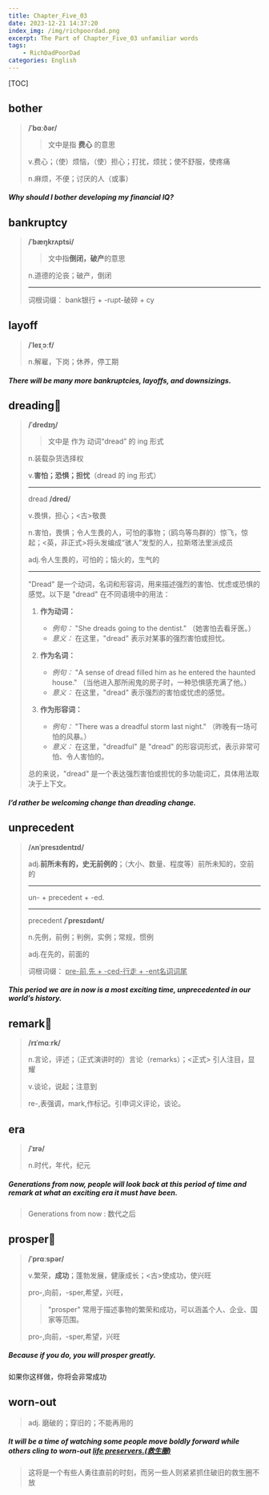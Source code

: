 ```yaml
---
title: Chapter_Five_03
date: 2023-12-21 14:37:20
index_img: /img/richpoordad.png
excerpt: The Part of Chapter_Five_03 unfamiliar words
tags: 
    - RichDadPoorDad
categories: English
---
```


[TOC]

## bother

> **/ˈbɑːðər/**
>
> > 文中是指 **费心** 的意思
>
> v.费心；（使）烦恼，（使）担心；打扰，烦扰；使不舒服，使疼痛
>
> n.麻烦，不便；讨厌的人（或事）

##### Why should I **bother** developing my financial IQ?

## bankruptcy

> **/ˈbæŋkrʌptsi/**
>
> > 文中指**倒闭，破产**的意思
>
> n.道德的沦丧；破产，倒闭
>
> ---
>
> 词根词缀： bank银行 + -rupt-破碎 + cy

## layoff

> **/ˈleɪˌɔːf/**
>
> n.解雇，下岗；休养，停工期

##### There  will be many more **bankruptcies**, **layoffs**, and downsizings.

## dreading🚩

> **/ˈdredɪŋ/**
>
> > 文中是 作为 动词“dread” 的 ing 形式
>
> n.装载杂货选择权
>
> v.**害怕；恐惧；担忧**（dread 的 ing 形式）
>
> ---
>
> dread	**/dred/**
>
> v.畏惧，担心；<古>敬畏
>
> n.害怕，畏惧；令人生畏的人，可怕的事物；（鸥鸟等鸟群的）惊飞，惊起；<英，非正式>将头发编成“骇人”发型的人，拉斯塔法里派成员
>
> adj.令人生畏的，可怕的；恼火的，生气的
>
> ---
>
> "Dread" 是一个动词，名词和形容词，用来描述强烈的害怕、忧虑或恐惧的感觉。以下是 "dread" 在不同语境中的用法：
>
> 1. **作为动词：**
>    - *例句：* "She dreads going to the dentist."
>      （她害怕去看牙医。）
>    - *意义：* 在这里，"dread" 表示对某事的强烈害怕或担忧。
>
> 2. **作为名词：**
>    - *例句：* "A sense of dread filled him as he entered the haunted house."
>      （当他进入那所闹鬼的房子时，一种恐惧感充满了他。）
>    - *意义：* 在这里，"dread" 表示强烈的害怕或忧虑的感觉。
>
> 3. **作为形容词：**
>    - *例句：* "There was a dreadful storm last night."
>      （昨晚有一场可怕的风暴。）
>    - *意义：* 在这里，"dreadful" 是 "dread" 的形容词形式，表示非常可怕、令人害怕的。
>
> 总的来说，"dread" 是一个表达强烈害怕或担忧的多功能词汇，具体用法取决于上下文。

##### I’d rather be welcoming change than **dreading** change.

## unprecedent

> **/ʌnˈpresɪdentɪd/**
>
> adj.**前所未有的，史无前例的**；（大小、数量、程度等）前所未知的，空前的
>
> ---
>
> un- +‎ precedent +‎ -ed.
>
> ---
>
> precedent	**/ˈpresɪdənt/**
>
> n.先例，前例；判例，实例；常规，惯例
>
> adj.在先的，前面的
>
> 词根词缀： <u>pre-前,先 + -ced-行走 + -ent名词词尾</u>

##### This period we are in now is a most exciting time, **unprecedented** in our world’s history.

## remark🚩

> **/rɪˈmɑːrk/**
>
> n.言论，评述；（正式演讲时的）言论（remarks）；<正式> 引人注目，显耀
>
> v.谈论，说起；注意到
>
> re-,表强调，mark,作标记。引申词义评论，谈论。

## era

> **/ˈɪrə/**
>
> n.时代，年代，纪元

##### Generations from now, people will look back at this period of time and **remark** at what an exciting **era** it must have been.

> Generations from now  : 数代之后

## prosper🚩

> **/ˈprɑːspər/**
>
> v.繁荣，**成功**；蓬勃发展，健康成长；<古>使成功，使兴旺
>
> pro-,向前，-sper,希望，兴旺，
>
> > "prosper" 常用于描述事物的繁荣和成功，可以涵盖个人、企业、国家等范围。
>
> pro-,向前，-sper,希望，兴旺

##### Because if you do, you will **prosper** greatly.

如果你这样做，你将会非常成功

## worn-out

> adj. 磨破的；穿旧的；不能再用的

##### It will be a time of watching some people move boldly forward while others cling to worn-out <u>life preservers.(救生圈)</u>

> 这将是一个有些人勇往直前的时刻，而另一些人则紧紧抓住破旧的救生圈不放

